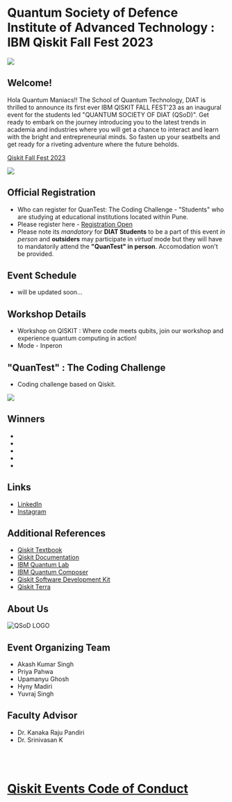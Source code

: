 # Quantum Society of Defence Institute of Advanced Technology : IBM Qiskit Fall Fest 2023

<img src="https://github.com/yuvrajsingh05121999/QSoD-Qiskit_Fall_Fest_2023/assets/95167383/4f4a8065-60d9-4753-8f7b-33d406a556fc">

## Welcome!
Hola Quantum Maniacs!!
The School of Quantum Technology, DIAT  is thrilled to announce its first ever IBM QISKIT FALL FEST'23 as an inaugural event for the students led "QUANTUM SOCIETY OF DIAT (QSoD)".
Get ready to embark on the journey introducing you to the latest trends in academia and industries where you will get a chance to interact and learn with the bright and entrepreneurial minds. So fasten up your seatbelts and get ready for a riveting adventure where the future beholds.

[Qiskit Fall Fest 2023](https://qiskit.org/events/fall-fest)

<img src="https://github.com/yuvrajsingh05121999/QSD-Qiskit_Fall_Fest_2023/assets/95167383/c4ea9311-6566-40b4-879e-0243e82cd4fc">

## Official Registration

- Who can register for QuanTest: The Coding Challenge - "Students" who are studying at educational institutions located within Pune. 
- Please register here - [Registration Open](https://docs.google.com/forms/d/e/1FAIpQLSdyzfcr9fAzSZE-eq25WgrOn307v95YbezDhnhAZYaSpNKWdQ/viewform)
- Please note its _mandatory_ for **DIAT Students** to be a part of this event _in person_ and **outsiders** may participate in _virtual_ mode but they will have to mandatorily attend the **"QuanTest" in person**. Accomodation won't be provided.
  
## Event Schedule

- will be updated soon... 

## Workshop Details

- Workshop on QISKIT : Where code meets qubits, join our workshop and experience quantum computing in action!
- Mode - Inperon

## "QuanTest" : The Coding Challenge

- Coding challenge based on Qiskit.
<img src="https://github.com/yuvrajsingh05121999/QSoD-Qiskit_Fall_Fest_2023/assets/95167383/b7f313b5-d997-45b1-ba2e-ec0bfdda17c7">

## Winners

-
-
-
-
-



## Links

- [LinkedIn](https://www.linkedin.com/events/ibmqiskitfallfest-237120783063017517056)
- [Instagram](https://www.instagram.com/qsod_diat?utm_source=qr&r=nametag )

## Additional References

- [Qiskit Textbook](https://qiskit.org/learn)
- [Qiskit Documentation](https://qiskit.org/documentation/)
- [IBM Quantum Lab](https://quantum-computing.ibm.com/lab)
- [IBM Quantum Composer](https://quantum-computing.ibm.com/composer/files/new)
- [Qiskit Software Development Kit](https://qiskit.org/)
- [Qiskit Terra](https://anaconda.org/conda-forge/qiskit-terra)

## About Us

![QSoD LOGO](https://github.com/yuvrajsingh05121999/QSoD-Qiskit_Fall_Fest_2023/assets/95167383/23cdb0f5-2239-43d6-9d0c-51417e0a9cb7)

## Event Organizing Team

- Akash Kumar Singh
- Priya Pahwa
- Upamanyu Ghosh
- Hyny Madiri
- Yuvraj Singh

## Faculty Advisor
- Dr. Kanaka Raju Pandiri
- Dr. Srinivasan K
   
<br><br>
# [Qiskit Events Code of Conduct](https://github.com/Qiskit/qiskit/blob/master/CODE_OF_CONDUCT.md)
